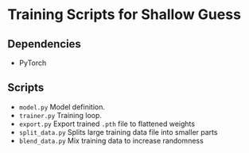 # Training Scripts for Shallow Guess

## Dependencies
- PyTorch

## Scripts
- `model.py` Model definition.
- `trainer.py` Training loop.
- `export.py` Export trained `.pth` file to flattened weights
- `split_data.py` Splits large training data file into smaller parts
- `blend_data.py` Mix training data to increase randomness
